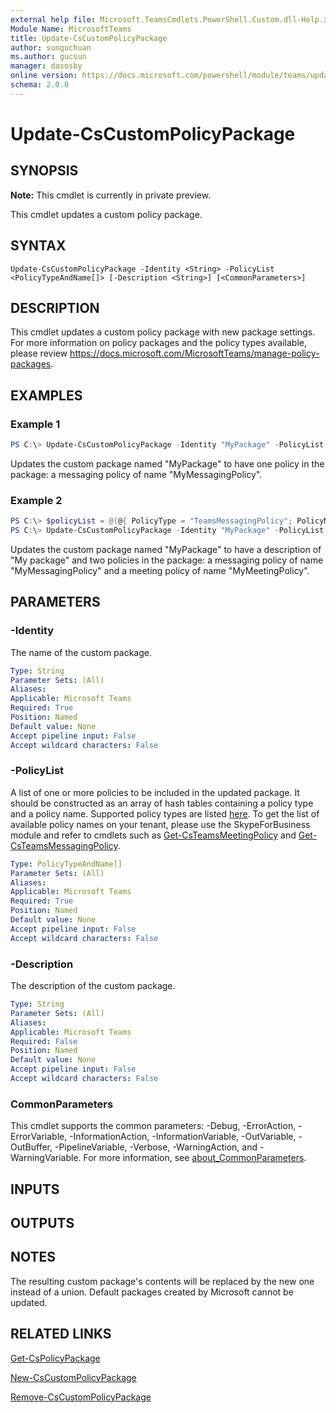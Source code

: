 ```yaml
---
external help file: Microsoft.TeamsCmdlets.PowerShell.Custom.dll-Help.xml
Module Name: MicrosoftTeams
title: Update-CsCustomPolicyPackage
author: sunguchuan
ms.author: gucsun
manager: dasosby
online version: https://docs.microsoft.com/powershell/module/teams/update-cscustompolicypackage
schema: 2.0.0
---
```


# Update-CsCustomPolicyPackage

## SYNOPSIS

**Note:** This cmdlet is currently in private preview.

This cmdlet updates a custom policy package.

## SYNTAX

```
Update-CsCustomPolicyPackage -Identity <String> -PolicyList <PolicyTypeAndName[]> [-Description <String>] [<CommonParameters>]
```

## DESCRIPTION

This cmdlet updates a custom policy package with new package settings. For more information on policy packages and the policy types available, please review https://docs.microsoft.com/MicrosoftTeams/manage-policy-packages.

## EXAMPLES

### Example 1
```powershell
PS C:\> Update-CsCustomPolicyPackage -Identity "MyPackage" -PolicyList @{ PolicyType = "TeamsMessagingPolicy"; PolicyName = "MyMessagingPolicy" }
```

Updates the custom package named "MyPackage" to have one policy in the package: a messaging policy of name "MyMessagingPolicy".
### Example 2
```powershell
PS C:\> $policyList = @(@{ PolicyType = "TeamsMessagingPolicy"; PolicyName = "MyMessagingPolicy" }, @{ PolicyType = "TeamsMeetingPolicy"; PolicyName = "MyMeetingPolicy" })
PS C:\> Update-CsCustomPolicyPackage -Identity "MyPackage" -PolicyList $policyList -Description "My package"
```

Updates the custom package named "MyPackage" to have a description of "My package" and two policies in the package: a messaging policy of name "MyMessagingPolicy" and a meeting policy of name "MyMeetingPolicy".

## PARAMETERS

### -Identity

The name of the custom package.

```yaml
Type: String
Parameter Sets: (All)
Aliases:
Applicable: Microsoft Teams
Required: True
Position: Named
Default value: None
Accept pipeline input: False
Accept wildcard characters: False
```

### -PolicyList

A list of one or more policies to be included in the updated package. It should be constructed as an array of hash tables containing a policy type and a policy name. Supported policy types are listed [here](https://docs.microsoft.com/MicrosoftTeams/manage-policy-packages#what-is-a-policy-package). To get the list of available policy names on your tenant, please use the SkypeForBusiness module and refer to cmdlets such as [Get-CsTeamsMeetingPolicy](https://docs.microsoft.com/powershell/module/skype/get-csteamsmeetingpolicy?view=skype-ps) and [Get-CsTeamsMessagingPolicy](https://docs.microsoft.com/powershell/module/skype/get-csteamsmessagingpolicy?view=skype-ps).

```yaml
Type: PolicyTypeAndName[]
Parameter Sets: (All)
Aliases:
Applicable: Microsoft Teams
Required: True
Position: Named
Default value: None
Accept pipeline input: False
Accept wildcard characters: False
```

### -Description

The description of the custom package.

```yaml
Type: String
Parameter Sets: (All)
Aliases:
Applicable: Microsoft Teams
Required: False
Position: Named
Default value: None
Accept pipeline input: False
Accept wildcard characters: False
```

### CommonParameters
This cmdlet supports the common parameters: -Debug, -ErrorAction, -ErrorVariable, -InformationAction, -InformationVariable, -OutVariable, -OutBuffer, -PipelineVariable, -Verbose, -WarningAction, and -WarningVariable. For more information, see [about_CommonParameters](https://go.microsoft.com/fwlink/?LinkID=113216).

## INPUTS

## OUTPUTS

## NOTES
The resulting custom package's contents will be replaced by the new one instead of a union. Default packages created by Microsoft cannot be updated.

## RELATED LINKS

[Get-CsPolicyPackage](Get-CsPolicyPackage.md)

[New-CsCustomPolicyPackage](New-CsCustomPolicyPackage.md)

[Remove-CsCustomPolicyPackage](Remove-CsCustomPolicyPackage.md)

